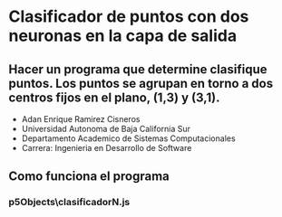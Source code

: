 # Clasificador de puntos con dos neuronas en la capa de salida
## Hacer un programa que determine clasifique puntos. Los puntos se agrupan en torno a dos centros fijos en el plano, (1,3) y (3,1).

- Adan Enrique Ramirez Cisneros
- Universidad Autonoma de Baja California Sur
- Departamento Academico de Sistemas Computacionales
- Carrera: Ingenieria en Desarrollo de Software

## Como funciona el programa
### p5Objects\clasificadorN.js